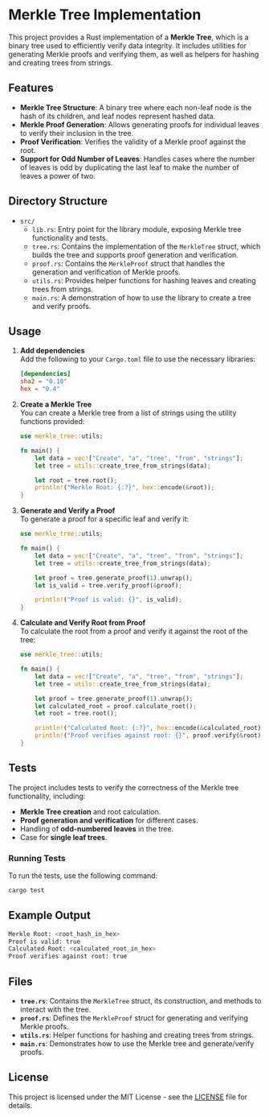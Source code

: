 # Merkle Tree Implementation

This project provides a Rust implementation of a **Merkle Tree**, which is a binary tree used to efficiently verify data integrity. It includes utilities for generating Merkle proofs and verifying them, as well as helpers for hashing and creating trees from strings.

## Features

- **Merkle Tree Structure**: A binary tree where each non-leaf node is the hash of its children, and leaf nodes represent hashed data.
- **Merkle Proof Generation**: Allows generating proofs for individual leaves to verify their inclusion in the tree.
- **Proof Verification**: Verifies the validity of a Merkle proof against the root.
- **Support for Odd Number of Leaves**: Handles cases where the number of leaves is odd by duplicating the last leaf to make the number of leaves a power of two.

## Directory Structure

- `src/`
  - `lib.rs`: Entry point for the library module, exposing Merkle tree functionality and tests.
  - `tree.rs`: Contains the implementation of the `MerkleTree` struct, which builds the tree and supports proof generation and verification.
  - `proof.rs`: Contains the `MerkleProof` struct that handles the generation and verification of Merkle proofs.
  - `utils.rs`: Provides helper functions for hashing leaves and creating trees from strings.
  - `main.rs`: A demonstration of how to use the library to create a tree and verify proofs.
  
## Usage

1. **Add dependencies**  
   Add the following to your `Cargo.toml` file to use the necessary libraries:

   ```toml
   [dependencies]
   sha2 = "0.10"
   hex = "0.4"
   ```

2. **Create a Merkle Tree**  
   You can create a Merkle tree from a list of strings using the utility functions provided:

   ```rust
   use merkle_tree::utils;

   fn main() {
       let data = vec!["Create", "a", "tree", "from", "strings"];
       let tree = utils::create_tree_from_strings(data);
   
       let root = tree.root();
       println!("Merkle Root: {:?}", hex::encode(&root));
   }
   ```

3. **Generate and Verify a Proof**  
   To generate a proof for a specific leaf and verify it:

   ```rust
   use merkle_tree::utils;

   fn main() {
       let data = vec!["Create", "a", "tree", "from", "strings"];
       let tree = utils::create_tree_from_strings(data);
   
       let proof = tree.generate_proof(1).unwrap();
       let is_valid = tree.verify_proof(&proof);
   
       println!("Proof is valid: {}", is_valid);
   }
   ```

4. **Calculate and Verify Root from Proof**  
   To calculate the root from a proof and verify it against the root of the tree:

   ```rust
   use merkle_tree::utils;

   fn main() {
       let data = vec!["Create", "a", "tree", "from", "strings"];
       let tree = utils::create_tree_from_strings(data);
   
       let proof = tree.generate_proof(1).unwrap();
       let calculated_root = proof.calculate_root();
       let root = tree.root();
   
       println!("Calculated Root: {:?}", hex::encode(&calculated_root));
       println!("Proof verifies against root: {}", proof.verify(&root));
   }
   ```

## Tests

The project includes tests to verify the correctness of the Merkle tree functionality, including:

- **Merkle Tree creation** and root calculation.
- **Proof generation and verification** for different cases.
- Handling of **odd-numbered leaves** in the tree.
- Case for **single leaf trees**.

### Running Tests

To run the tests, use the following command:

```bash
cargo test
```

## Example Output

```bash
Merkle Root: <root_hash_in_hex>
Proof is valid: true
Calculated Root: <calculated_root_in_hex>
Proof verifies against root: true
```

## Files

- **`tree.rs`**: Contains the `MerkleTree` struct, its construction, and methods to interact with the tree.
- **`proof.rs`**: Defines the `MerkleProof` struct for generating and verifying Merkle proofs.
- **`utils.rs`**: Helper functions for hashing and creating trees from strings.
- **`main.rs`**: Demonstrates how to use the Merkle tree and generate/verify proofs.
  
## License

This project is licensed under the MIT License - see the [LICENSE](LICENSE) file for details.